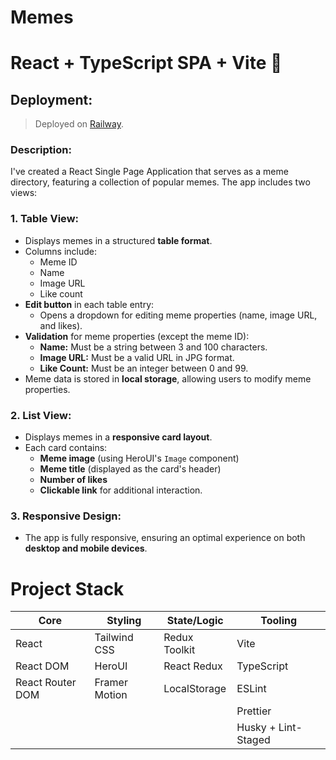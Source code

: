 # Memes

# React + TypeScript SPA + Vite 🚀

## Deployment:

> Deployed on [Railway](https://memes-pavlova.up.railway.app/).

### Description:

I've created a React Single Page Application that serves as a meme directory, featuring a collection of popular memes.
The app includes two views:

### 1. **Table View:**

- Displays memes in a structured **table format**.
- Columns include:
    - Meme ID
    - Name
    - Image URL
    - Like count
- **Edit button** in each table entry:
    - Opens a dropdown for editing meme properties (name, image URL, and likes).
- **Validation** for meme properties (except the meme ID):
    - **Name:** Must be a string between 3 and 100 characters.
    - **Image URL:** Must be a valid URL in JPG format.
    - **Like Count:** Must be an integer between 0 and 99.
- Meme data is stored in **local storage**, allowing users to modify meme properties.

### 2. **List View:**

- Displays memes in a **responsive card layout**.
- Each card contains:
    - **Meme image** (using HeroUI's `Image` component)
    - **Meme title** (displayed as the card's header)
    - **Number of likes**
    - **Clickable link** for additional interaction.

### 3. **Responsive Design:**

- The app is fully responsive, ensuring an optimal experience on both **desktop and mobile devices**.

# Project Stack

| **Core**         | **Styling**   | **State/Logic** | **Tooling**         |
|------------------|---------------|-----------------|---------------------|
| React            | Tailwind CSS  | Redux Toolkit   | Vite                |
| React DOM        | HeroUI        | React Redux     | TypeScript          |
| React Router DOM | Framer Motion | LocalStorage    | ESLint              |
|                  |               |                 | Prettier            |
|                  |               |                 | Husky + Lint-Staged |